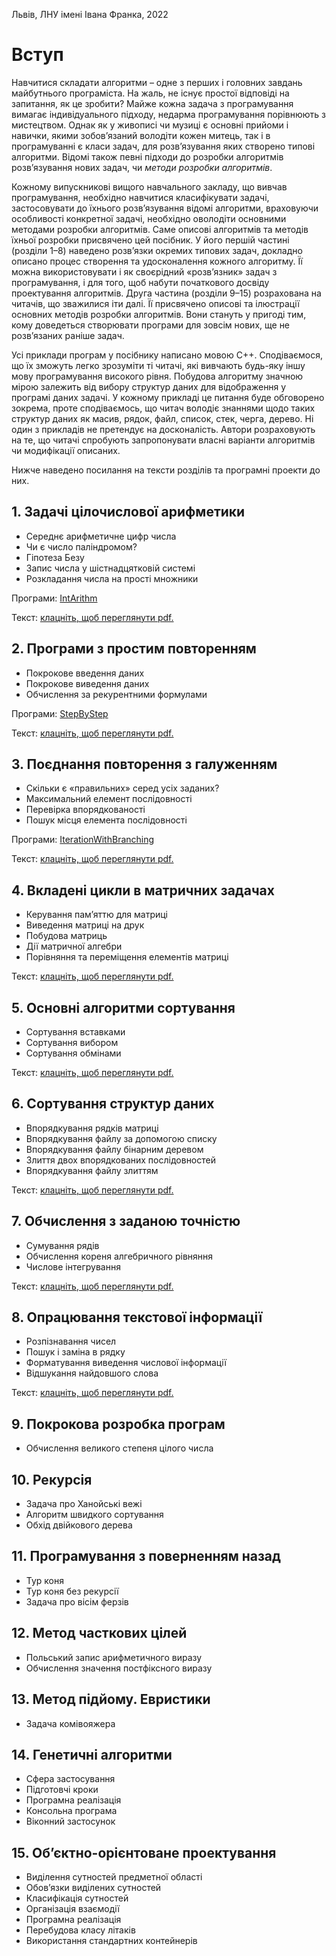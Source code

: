 Львів, ЛНУ імені Івана Франка, 2022

# Вступ
Навчитися складати алгоритми – одне з перших і головних завдань майбутнього 
програміста. На жаль, не існує простої відповіді на запитання, як це зробити? Майже кожна 
задача з програмування вимагає індивідуального підходу, недарма програмування 
порівнюють з мистецтвом. Однак як у живописі чи музиці є основні прийоми і навички, 
якими зобов’язаний володіти кожен митець, так і в програмуванні є класи задач, для 
розв’язування яких створено типові алгоритми. Відомі також певні підходи до розробки 
алгоритмів розв’язування нових задач, чи *методи розробки алгоритмів*.

Кожному випускникові вищого навчального закладу, що вивчав програмування, 
необхідно навчитися класифікувати задачі, застосовувати до їхнього розв’язування відомі 
алгоритми, враховуючи особливості конкретної задачі, необхідно оволодіти основними 
методами розробки алгоритмів. Саме описові алгоритмів та методів їхньої розробки 
присвячено цей посібник. У його першій частині (розділи 1–8) наведено розв’язки окремих 
типових задач, докладно описано процес створення та удосконалення кожного алгоритму. 
Її можна використовувати і як своєрідний «розв’язник» задач з програмування, і для того, 
щоб набути початкового досвіду проектування алгоритмів. Друга частина (розділи 9–15) 
розрахована на читачів, що зважилися іти далі. Її присвячено описові та ілюстрації основних 
методів розробки алгоритмів. Вони стануть у пригоді тим, кому доведеться створювати 
програми для зовсім нових, ще не розв’язаних раніше задач.

Усі приклади програм у посібнику написано мовою C++. Сподіваємося, що їх зможуть 
легко зрозуміти ті читачі, які вивчають будь-яку іншу мову програмування високого рівня. 
Побудова алгоритму значною мірою залежить від вибору структур даних для відображення 
у програмі даних задачі. У кожному прикладі це питання буде обговорено зокрема, проте 
сподіваємось, що читач володіє знаннями щодо таких структур даних як масив, рядок, файл, 
список, стек, черга, дерево. Ні один з прикладів не претендує на досконалість. Автори 
розраховують на те, що читачі спробують запропонувати власні варіанти алгоритмів чи 
модифікації описаних.

Нижче наведено посилання на тексти розділів та програмні проекти до них.

## 1. Задачі цілочислової арифметики

* Середнє арифметичне цифр числа
* Чи є число паліндромом?
* Гіпотеза Безу
* Запис числа у шістнадцятковій системі
* Розкладання числа на прості множники

Програми: [IntArithm](https://github.com/lnuittutor/IntArithm)

Текст: <a href="https://LNUitTutor.github.io/pdfs/1-Задачі цілочислової арифметики.pdf" target="_blank">клацніть, щоб переглянути pdf.</a>

## 2. Програми з простим повторенням

* Покрокове введення даних
* Покрокове виведення даних
* Обчислення за рекурентними формулами

Програми: [StepByStep](https://github.com/lnuittutor/StepByStep)

Текст: <a href="https://LNUitTutor.github.io/pdfs/2-Програми з простим повторенням.pdf" target="_blank">клацніть, щоб переглянути pdf.</a>

## 3. Поєднання повторення з галуженням

* Скільки є «правильних» серед усіх заданих?
* Максимальний елемент послідовності
* Перевірка впорядкованості
* Пошук місця елемента послідовності

Програми: [IterationWithBranching](https://github.com/lnuittutor/IterationWithBranching)

Текст: <a href="https://LNUitTutor.github.io/pdfs/3-Поєднання повторення з галуженням.pdf" target="_blank">клацніть, щоб переглянути pdf.</a>

## 4. Вкладені цикли в матричних задачах

* Керування пам’яттю для матриці
* Виведення матриці на друк
* Побудова матриць
* Дії матричної алгебри
* Порівняння та переміщення елементів матриці

Текст: <a href="https://LNUitTutor.github.io/pdfs/4-Вкладені цикли в матричних задачах" target="_blank">клацніть, щоб переглянути pdf.</a>

## 5. Основні алгоритми сортування

* Сортування вставками
* Сортування вибором
* Сортування обмінами

Текст: <a href="https://LNUitTutor.github.io/pdfs/5-Основні алгоритми сортування.pdf" target="_blank">клацніть, щоб переглянути pdf.</a>

## 6. Сортування структур даних

* Впорядкування рядків матриці
* Впорядкування файлу за допомогою списку
* Впорядкування файлу бінарним деревом
* Злиття двох впорядкованих послідовностей
* Впорядкування файлу злиттям

Текст: <a href="https://LNUitTutor.github.io/pdfs/6-Сортування структур даних.pdf" target="_blank">клацніть, щоб переглянути pdf.</a>

## 7. Обчислення з заданою точністю

* Сумування рядів
* Обчислення кореня алгебричного рівняння
* Числове інтегрування

Текст: <a href="https://LNUitTutor.github.io/pdfs/7-Обчислення з заданою точністю.pdf" target="_blank">клацніть, щоб переглянути pdf.</a>

## 8. Опрацювання текстової інформації

* Розпізнавання чисел
* Пошук і заміна в рядку
* Форматування виведення числової інформації
* Відшукання найдовшого слова

Текст: <a href="https://LNUitTutor.github.io/pdfs/8-Опрацювання текстової інформації.pdf" target="_blank">клацніть, щоб переглянути pdf.</a>

## 9. Покрокова розробка програм

* Обчислення великого степеня цілого числа

## 10. Рекурсія

* Задача про Ханойські вежі
* Алгоритм швидкого сортування
* Обхід двійкового дерева

## 11. Програмування з поверненням назад

* Тур коня
* Тур коня без рекурсії
* Задача про вісім ферзів

## 12. Метод часткових цілей

* Польський запис арифметичного виразу
* Обчислення значення постфіксного виразу

## 13. Метод підйому. Евристики

* Задача комівояжера

## 14. Генетичні алгоритми

* Сфера застосування
* Підготовчі кроки
* Програмна реалізація
* Консольна програма
* Віконний застосунок

## 15. Об’єктно-орієнтоване проектування

* Виділення сутностей предметної області
* Обов’язки виділених сутностей
* Класифікація сутностей
* Організація взаємодії
* Програмна реалізація
* Перебудова класу літаків
* Використання стандартних контейнерів



